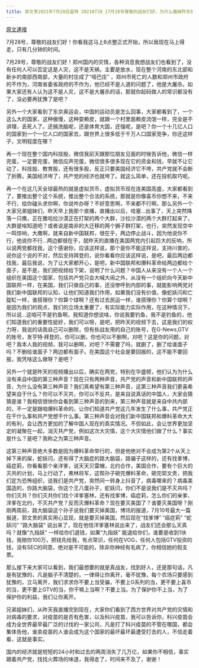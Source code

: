 ```yaml
---
title: 郭文贵2021年7月28日盖特 20210728_17月28号尊敬的战友们好，为什么撤掉昨天的直播视频，为什么国内一夜之间科技大佬市场损失几万亿，为什么西方世界正期待着来自中国的多种声音，共产党你完了。
---
```


[原文連接](https://gnews.org/ThreadView/53481326)

7月28号，尊敬的战友们好！你看我这马上8点整正式开始，所以我现在马上得走，只有几分钟的时间。


7月28号，尊敬的战友们好！郑州国内的灾情，各种消息我想战友们也看到了，没有任何人可以否定这是人灾，这不是天祸，主要是放水，现在整个河南的东北部和新乡的南部西南部，大量的村庄成了“哑巴庄” ，郑州市死亡的人数和郑州市政府的不作为，河南省委省政府的不作为，他已经不是人道的问题了，他是大屠杀。如果大家还有人认为这不是人灾，这不是大屠杀的话，那就你起码做人的常识都没有了，没必要再犹豫了是吧？


另外一个大家看到了东京奥运会，中国的运动员是怎么回事，大家都看到了，一个这么大的国家，这种傲慢，这种耍赖皮，就跟一个村里面赖皮流氓一样，完全是不讲理，丢死人了。还搞洗脑呢，还是体育大国，还强呢，是吧？你一个十几亿人口的国家到一个一亿人口的国家去，跟世界上很多低于千万人口国家竞争，你还这样子，文明程度在哪？


再一个现在整个国内科技股，微信我前天跟那位朋友见面的时候告诉他，微信一样完蛋，一定要完蛋，微信应声完蛋，微信很多很多现在它的资金和钱，早就不让它动了，科技股、教育股，还有很多股，反正只要美国经济它不垮，共产党就不会断了折腾，美国经济垮了，共产党的经济也就垮了。就这么简单，还在投机取巧呢。


再一个在这几天全球最热的就是虚拟货币，虚拟货币现在连美国高盛，大家都看到了，要推出整个这个系统，推出整个合法的系统，那就是你像喜币你想不来，不来不行，给你磕头求你啊，你说咋办呀？不好意思啊，不来都不行啊，那么另外一个大家兄弟姐妹们，昨天早上我那个直播，直播出以后，哇塞…出事了，天上突然降落一只鹰，正在撒哈拉沙漠正在打架的两个大群，沙拉沙漠的两个大群打起来了，大群是啥知道吧？或者说是南非的大迁移的两个狮子群打架，也行，突然发现空中一鸣惊响，大鹰啊，就来自新中国联邦，很在乎，两边停止战斗，因为他说你不行，他说你不行…两边都很在乎，就昨天的直播在美国两党内引起巨大的反响，所以说两党都找我，这个感谢你，应该这样说，那个是你不能这样说，支持川普的，说你这个说的不对，然后支持拜登的，说你看看你应该这样说，是吧，最后两边都找我，最后我说，为了让大家都开心，是吧，新中国联邦和爆料革命给两边都给个面子，是不是，我们把视频给下架，说明了什么问题？中国人从来没有一个人一个组织在美国这个国家，包括共产党只会大喊大闹之外，从没有一个组织向今天新中国联邦一样，在美国，我们只做自己的事，还没惨呼到内部的事，就能影响两党对我们新中国联邦的认知，让他们知道我们作用，如果我们没有价值，像蛇妖闫和亡腚缸一样，谁搭理你？你算个球啊？还有过去民运一样，谁搭理你？你算个球啊？是因为我们的观点，我们的立场太重要了，有实际能力实际作用，在这种情况下，所以说…这咱可不是钓鱼啊，我知道你想说啥，你说我要钓鱼，我不是钓鱼的，他们知道我们的重要性挺好，我们可以呀，是吧，把昨天的视频下去，这是我们的权力呀，我说的话我自己可以删除，但有些战友用的自己的账号，在G-News,GTV的账号，发亨特·拜登的，你可以删，你也可以不删啊，对吧？这是你的问题，对吧？我本人我的视频，我可以删啊，对吧？不需要了吗，就删了，删了给谁面子吗？不删给谁面子？两边都有面子。在美国这个社会是要回报的，这不能不要回报，我凭啥这么做呀？是吧？


另外一个就是昨天的视频播出以后，确实在两党，特别在华盛顿，他们认为为什么没有来自中国的第三种声音？现在只有两种声音，共产党的声音和新中国联邦的声音，为什么没有第三种声音？我们真希望有第三种声音，这第三种声音我们更喜希望来自于什么？你可以不灭共，你可以不反共，是来自说真话的中国人，大家会猜猜是谁？我相信很快你会看到第三种声音的到来，第三种声音就是来自中共内部的，不一定是跟咱爆料革命的，让你们知道共产党这几年发生了什么事，共产党正在干什么事和共产党想干什么事。第三种声音会对我们新中国联邦和爆料革命大大的有利，会让西方更加的了解中国人现在的真实情况。不但如此，会让世界更加坚定的凝聚在一起，消灭共产党，例如这次大灾情，这个大灾情他们做了什么？事实是什么？是吧？我称之为第三种声音。


这第三种声音绝大多数是因为爆料革命举行的，但是他绝对不会成为第2个从天上掉下来的屎，蛇妖闫，还有得了大脑症的路大脑袋，路骗子这样的，还有找爹博，癌症莉，你看看那个亲洋爹，说天天贝雷帽，北约合作，美国合作，要有个巨大的灭共的计划，马上行动了，弗林将军，这帮孙子砸完爆料革命，砸完郭文贵，把我们定为恐怖组织，说我们是共产党，突然间一转身上抖音了，病毒哪来的？病毒美国造的，你路大脑袋，你这个王八蛋孙子，蛇妖闫，你们不是说我们是不灭共吗？你们灭共？你们灭共你们找个洋爹塞林，还有找爹博，癌症莉，怎么你们的亲爹、洋爹在北约，不灭共产党？反而灭爆料革命？现在要灭美国了？谁要灭美国呀？刚刚两周前，路大脑袋这个孙子说我们要灭掉美国，博讯的报道，7月10号最大一篇报道，郭文贵的真实用心显现，就是要灭掉美国，然后现在“找爹博” “癌症莉” “蛇妖闫” “路大脑袋” 说出来了，现在他信洋爹塞林说出来了，战友们还会那么天真吗？就像“九指妖” 一样给你们退钱，如果“九指妖” 能退给你们，谁要是收到1块钱，我赔你100万，把钱先给我，有点常识，任何在VOG，任何人包括GTV投资的钱，没有SEC的同意，绝对是不可能的，除非你神经有毛病了，你相信她的假支票。


那么接下来大家可以看到，我们最想要的就是真战友，找到好人，还是那句话，凡是有犹豫的，凡是脑子不清楚的，一律得让你离开，毫不犹豫，每个农场只要感到犹豫的，立马离开，我们求求你不要上当受骗，不要上G系列的当，更不要上喜币的当，更不要上GTV的当，你干嘛上当啊？不要上当。为了保护你不上当，为了保护你的利益，我们让你离开。


兄弟姐妹们，从昨天我直播完到现在，大家你们看到了西方世界对共产党的灾情和对病毒的要求，对疫苗的是否有危害，以及科兴疫苗，我可以告诉你，科兴疫苗会成为全世界最早最广泛的讨伐的一家公司，凡是打了科兴疫苗的不管在哪国，都会集体告他，谁卖疫苗的人谁会成为这个国家的最坏最坏最遭受打击的人，不信走着看，这就是事实。


国内的经济就是短短的24小时和过去的两周消失了几万亿，如果你不相信，事实跟着共产党，找找火葬场的味道，我得走了，时间来不及了，谢谢！

